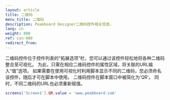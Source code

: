 ```yaml
---
layout: article
title: 二维码
menu_title: 二维码
description: Peakboard Designer二维码控件相关信息。
lang: cn
weight: 800
ref: con-800
redirect_from:
---
```


二维码控件位于控件列表的“拓展选项”栏，您可以通过该控件轻松地将各种二维码整合至可视化。
为此，只需在相应二维码控件的属性区域，将关联的URL输入“值”选项。
如果需要在使用可视化时利用脚本显示不同的二维码，您必须命名该控件，随后才可在脚本中使用。
二维码控件在脚本窗口中被简化为'QR'。
同时，不同二维码的URL也必须重新赋值。

```lua
screens['Screen1'].QR.value = 'www.peakboard.com'
```